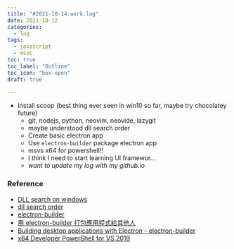 ```yaml
---
title: "#2021-10-14.work.log"
date: 2021-10-12
categories:
  - log
tags:
  - javascript
  - msvc
toc: true
toc_label: "Outline"
toc_icon: "box-open"
draft: true

---
```


- Install scoop (best thing ever seen in win10 so far, maybe try chocolatey future)
    - git, nodejs, python, neovim, neovide, lazygit
    - maybe understood dll search order
    - Create basic electron app
    - Use `electron-builder` package electron app
    - msvs x64 for powershell!!
    - I think I need to start learning UI framewor...
    - *want to update my log with my github.io*

### Reference

- [DLL search on windows](https://stackoverflow.com/questions/2463243/dll-search-on-windows)
- [dll search order](https://docs.microsoft.com/en-us/windows/win32/dlls/dynamic-link-library-search-order)
- [electron-builder](https://github.com/electron-userland/electron-builder)
- [用 electron-builder 打包應用程式給其他人](https://ithelp.ithome.com.tw/articles/10234399)
- [Building desktop applications with Electron - electron-builder](https://medium.com/@jamzi/building-desktop-applications-with-electron-electron-builder-47484193cbcc)
- [x64 Developer PowerShell for VS 2019](https://developercommunity.visualstudio.com/t/x64-developer-powershell-for-vs-2019/943058)
